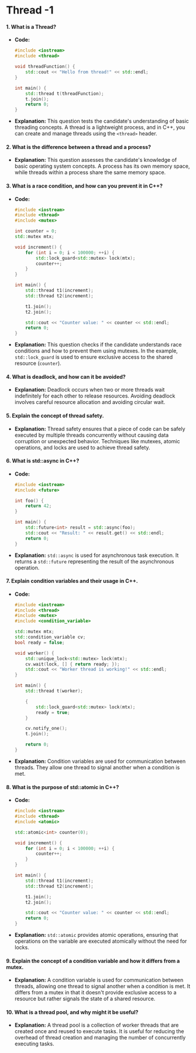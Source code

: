 # Thread -1

#### 1. **What is a Thread?**

*   **Code:**

    ```cpp
    #include <iostream>
    #include <thread>

    void threadFunction() {
        std::cout << "Hello from thread!" << std::endl;
    }

    int main() {
        std::thread t(threadFunction);
        t.join();
        return 0;
    }
    ```
* **Explanation:** This question tests the candidate's understanding of basic threading concepts. A thread is a lightweight process, and in C++, you can create and manage threads using the `<thread>` header.

#### 2. **What is the difference between a thread and a process?**

* **Explanation:** This question assesses the candidate's knowledge of basic operating system concepts. A process has its own memory space, while threads within a process share the same memory space.

#### 3. **What is a race condition, and how can you prevent it in C++?**

*   **Code:**

    ```cpp
    #include <iostream>
    #include <thread>
    #include <mutex>

    int counter = 0;
    std::mutex mtx;

    void increment() {
        for (int i = 0; i < 100000; ++i) {
            std::lock_guard<std::mutex> lock(mtx);
            counter++;
        }
    }

    int main() {
        std::thread t1(increment);
        std::thread t2(increment);

        t1.join();
        t2.join();

        std::cout << "Counter value: " << counter << std::endl;
        return 0;
    }
    ```
* **Explanation:** This question checks if the candidate understands race conditions and how to prevent them using mutexes. In the example, `std::lock_guard` is used to ensure exclusive access to the shared resource (`counter`).

#### 4. **What is deadlock, and how can it be avoided?**

* **Explanation:** Deadlock occurs when two or more threads wait indefinitely for each other to release resources. Avoiding deadlock involves careful resource allocation and avoiding circular wait.

#### 5. **Explain the concept of thread safety.**

* **Explanation:** Thread safety ensures that a piece of code can be safely executed by multiple threads concurrently without causing data corruption or unexpected behavior. Techniques like mutexes, atomic operations, and locks are used to achieve thread safety.

#### 6. **What is std::async in C++?**

*   **Code:**

    ```cpp
    #include <iostream>
    #include <future>

    int foo() {
        return 42;
    }

    int main() {
        std::future<int> result = std::async(foo);
        std::cout << "Result: " << result.get() << std::endl;
        return 0;
    }
    ```
* **Explanation:** `std::async` is used for asynchronous task execution. It returns a `std::future` representing the result of the asynchronous operation.

#### 7. **Explain condition variables and their usage in C++.**

*   **Code:**

    ```cpp
    #include <iostream>
    #include <thread>
    #include <mutex>
    #include <condition_variable>

    std::mutex mtx;
    std::condition_variable cv;
    bool ready = false;

    void worker() {
        std::unique_lock<std::mutex> lock(mtx);
        cv.wait(lock, [] { return ready; });
        std::cout << "Worker thread is working!" << std::endl;
    }

    int main() {
        std::thread t(worker);

        {
            std::lock_guard<std::mutex> lock(mtx);
            ready = true;
        }

        cv.notify_one();
        t.join();

        return 0;
    }
    ```
* **Explanation:** Condition variables are used for communication between threads. They allow one thread to signal another when a condition is met.

#### 8. **What is the purpose of std::atomic in C++?**

*   **Code:**

    ```cpp
    #include <iostream>
    #include <thread>
    #include <atomic>

    std::atomic<int> counter(0);

    void increment() {
        for (int i = 0; i < 100000; ++i) {
            counter++;
        }
    }

    int main() {
        std::thread t1(increment);
        std::thread t2(increment);

        t1.join();
        t2.join();

        std::cout << "Counter value: " << counter << std::endl;
        return 0;
    }
    ```
* **Explanation:** `std::atomic` provides atomic operations, ensuring that operations on the variable are executed atomically without the need for locks.

#### 9. **Explain the concept of a condition variable and how it differs from a mutex.**

* **Explanation:** A condition variable is used for communication between threads, allowing one thread to signal another when a condition is met. It differs from a mutex in that it doesn't provide exclusive access to a resource but rather signals the state of a shared resource.

#### 10. **What is a thread pool, and why might it be useful?**

* **Explanation:** A thread pool is a collection of worker threads that are created once and reused to execute tasks. It is useful for reducing the overhead of thread creation and managing the number of concurrently executing tasks.
